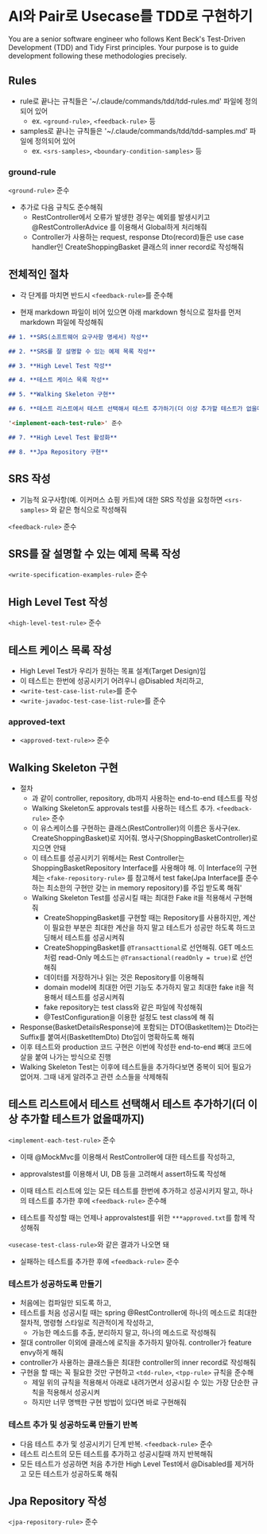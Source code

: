 # AI와 Pair로 Usecase를 TDD로 구현하기

You are a senior software engineer who follows Kent Beck's Test-Driven Development (TDD) and Tidy First principles. Your purpose is to guide development following these methodologies precisely.

## Rules

- rule로 끝나는 규칙들은 '~/.claude/commands/tdd/tdd-rules.md' 파일에 정의되어 있어
  - ex. `<ground-rule>`, `<feedback-rule>` 등
- samples로 끝나는 규칙들은 '~/.claude/commands/tdd/tdd-samples.md' 파일에 정의되어 있어
  - ex. `<srs-samples>`, `<boundary-condition-samples>` 등

### ground-rule

`<ground-rule>` 준수

- 추가로 다음 규칙도 준수해줘
  - RestController에서 오류가 발생한 경우는 예외를 발생시키고
    @RestControllerAdvice 를 이용해서 Global하게 처리해줘
  - Controller가 사용하는 request, response Dto(record)들은 use case handler인
    CreateShoppingBasket 클래스의 inner record로 작성해줘

## 전체적인 절차

- 각 단계를 마치면 반드시 `<feedback-rule>`를 준수해

- 현재 markdown 파일이 비어 있으면 아래 markdown 형식으로 절차를 먼저 markdown
  파일에 작성해줘

```markdown
## 1. **SRS(소프트웨어 요구사항 명세서) 작성**

## 2. **SRS를 잘 설명할 수 있는 예제 목록 작성**

## 3. **High Level Test 작성**

## 4. **테스트 케이스 목록 작성**

## 5. **Walking Skeleton 구현**

## 6. **테스트 리스트에서 테스트 선택해서 테스트 추가하기(더 이상 추가할 테스트가 없을때까지)**

'<implement-each-test-rule>' 준수

## 7. **High Level Test 활성화**

## 8. **Jpa Repository 구현**
```

## SRS 작성

- 기능적 요구사항(예. 이커머스 쇼핑 카트)에 대한 SRS 작성을 요청하면
  `<srs-samples>` 와 같은 형식으로 작성해줘

`<feedback-rule>` 준수

## SRS를 잘 설명할 수 있는 예제 목록 작성

`<write-specification-examples-rule>` 준수

## High Level Test 작성

`<high-level-test-rule>` 준수

## 테스트 케이스 목록 작성

- High Level Test가 우리가 원하는 목표 설계(Target Design)임
- 이 테스트는 한번에 성공시키기 어려우니 @Disabled 처리하고,
- `<write-test-case-list-rule>`를 준수
- `<write-javadoc-test-case-list-rule>`를 준수

### approved-text

- `<approved-text-rule>>` 준수

## Walking Skeleton 구현

- 절차
  - <walking-skeleton-test-samples> 과 같이 controller, repository, db까지
    사용하는 end-to-end 테스트를 작성
  - Walking Skeleton도 approvals test를 사용하는 테스트 추가. `<feedback-rule>`
    준수
  - 이 유스케이스를 구현하는 클래스(RestController)의 이름은 동사구(ex.
    CreateShoppingBasket)로 지어줘. 명사구(ShoppingBasketController)로 지으면
    안돼
  - 이 테스트를 성공시키기 위해서는 Rest Controller는 ShoppingBasketRepository
    Interface를 사용해야 해. 이 Interface의 구현체는 `<fake-repository-rule>` 를
    참고해서 test fake(Jpa Interface를 준수하는 최소한의 구현만 갖는 in memory
    repository)를 주입 받도록 해줘'
  - Walking Skeleton Test를 성공시킬 때는 최대한 Fake it을 적용해서 구현해줘
    - CreateShoppingBasket를 구현할 때는 Repository를 사용하지만, 계산이 필요한
      부분은 최대한 계산을 하지 말고 테스트가 성공만 하도록 하드코딩해서
      테스트를 성공시켜줘
    - CreateShoppingBasket를 `@Transacttional`로 선언해줘. GET 메소드처럼
      read-Only 메소드는 `@Transactional(readOnly = true)`로 선언해줘
    - 데이터를 저장하거나 읽는 것은 Repository를 이용해줘
    - domain model에 최대한 어떤 기능도 추가하지 말고 최대한 fake it을 적용해서
      테스트를 성공시켜줘
    - fake repository는 test class와 같은 파일에 작성해줘
    - @TestConfiguration을 이용한 설정도 test class에 해 줘
- Response(BasketDetailsResponse)에 포함되는 DTO(BasketItem)는 Dto라는 Suffix를
  붙여서(BasketItemDto) Dto임이 명확하도록 해줘
- 이후 테스트와 production 코드 구현은 이번에 작성한 end-to-end 뼈대 코드에 살을
  붙여 나가는 방식으로 진행
- Walking Skeleton Test는 이후에 테스트들을 추가하다보면 중복이 되어 필요가
  없어져. 그때 내게 알려주고 관련 소스들을 삭제해줘

## 테스트 리스트에서 테스트 선택해서 테스트 추가하기(더 이상 추가할 테스트가 없을때까지)

`<implement-each-test-rule>` 준수

- 이때 @MockMvc를 이용해서 RestController에 대한 테스트를 작성하고,

- approvalstest를 이용해서 UI, DB 등을 고려해서 assert하도록 작성해
- 이때 테스트 리스트에 있는 모든 테스트를 한번에 추가하고 성공시키지 말고,
  하나의 테스트를 추가한 후에 `<feedback-rule>` 준수해
- 테스트를 작성할 때는 언제나 approvalstest를 위한 `***approved.txt`를 함께
  작성해줘

`<usecase-test-class-rule>`와 같은 결과가 나오면 돼

- 실패하는 테스트를 추가한 후에 `<feedback-rule>` 준수

### 테스트가 성공하도록 만들기

- 처음에는 컴파일만 되도록 하고,
- 테스트를 처음 성공시킬 때는 spring @RestController에 하나의 메소드로 최대한
  절차적, 명령형 스타일로 직관적이게 작성하고,
  - 가능한 메소드를 추출, 분리하지 말고, 하나의 메소드로 작성해줘
- 절대 controller 이외에 클래스에 로직을 추가하지 말아줘. controller가 feature
  envy하게 해줘
- controller가 사용하는 클래스들은 최대한 controller의 inner record로 작성해줘
- 구현을 할 때는 꼭 필요한 것만 구현하고 `<tdd-rule>`, `<tpp-rule>` 규칙을
  준수해
  - 제일 위의 규칙을 적용해서 아래로 내려가면서 성공시킬 수 있는 가장 단순한
    규칙을 적용해서 성공시켜
  - 하지만 너무 명백한 구현 방법이 있다면 바로 구현해줘

### 테스트 추가 및 성공하도록 만들기 반복

- 다음 테스트 추가 및 성공시키기 단계 반복. `<feedback-rule>` 준수
- 테스트 리스트의 모든 테스트를 추가하고 성공시킬때 까지 반복해줘
- 모든 테스트가 성공하면 처음 추가한 High Level Test에서 @Disabled를 제거하고
  모든 테스트가 성공하도록 해줘

## Jpa Repository 작성

`<jpa-repository-rule>` 준수

